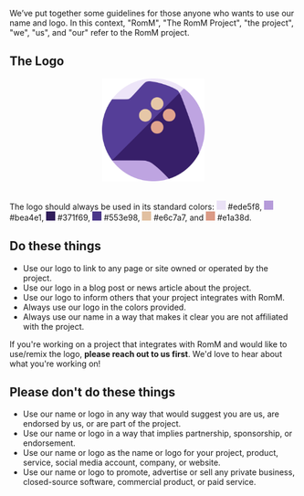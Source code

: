 We’ve put together some guidelines for those anyone who wants to use our name and logo. In this context, "RomM", "The RomM Project", "the project", "we", "us", and "our" refer to the RomM project.

## The Logo

<div align="center">
  <img src="resources/romm/logo.svg" height="180px" width="180px" alt="romm logo">
  <br />
  <br />
</div>

The logo should always be used in its standard colors: <img src="resources/romm/ede5f8.png" height="16px" width="16px"> #ede5f8, <img src="resources/romm/bea4e1.png" height="16px" width="16px"> #bea4e1, <img src="resources/romm/371f69.png" height="16px" width="16px"> #371f69, <img src="resources/romm/553e98.png" height="16px" width="16px"> #553e98, <img src="resources/romm/e6c7a7.png" height="16px" width="16px"> #e6c7a7, and <img src="resources/romm/e1a38d.png" height="16px" width="16px"> #e1a38d.


## Do these things

* Use our logo to link to any page or site owned or operated by the project.
* Use our logo in a blog post or news article about the project.
* Use our logo to inform others that your project integrates with RomM.
* Always use our logo in the colors provided.
* Always use our name in a way that makes it clear you are not affiliated with the project.

If you're working on a project that integrates with RomM and would like to use/remix the logo, **please reach out to us first**. We'd love to hear about what you're working on!

## Please don't do these things

* Use our name or logo in any way that would suggest you are us, are endorsed by us, or are part of the project.
* Use our name or logo in a way that implies partnership, sponsorship, or endorsement.
* Use our name or logo as the name or logo for your project, product, service, social media account, company, or website.
* Use our name or logo to promote, advertise or sell any private business, closed-source software, commercial product, or paid service.
